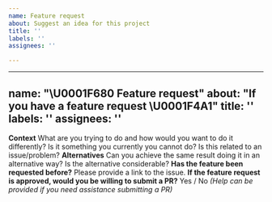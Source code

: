 ```yaml
---
name: Feature request
about: Suggest an idea for this project
title: ''
labels: ''
assignees: ''

---
```


---
name: "\U0001F680  Feature request"
about: "If you have a feature request \U0001F4A1"
title: ''
labels: ''
assignees: ''
---
**Context**
What are you trying to do and how would you want to do it differently? Is it something you currently you cannot do? Is this related to an issue/problem?
**Alternatives**
Can you achieve the same result doing it in an alternative way? Is the alternative considerable?
**Has the feature been requested before?**
Please provide a link to the issue.
**If the feature request is approved, would you be willing to submit a PR?**
Yes / No _(Help can be provided if you need assistance submitting a PR)_
